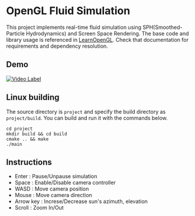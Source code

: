 # OpenGL Fluid Simulation

This project implements real-time fluid simulation using SPH(Smoothed-Particle Hydrodynamics) and Screen Space Rendering.
The base code and library usage is referenced in [LearnOpenGL](https://github.com/JoeyDeVries/LearnOpenGL). Check that documentation for requirements and dependency resolution.

## Demo

[![Video Label](http://img.youtube.com/vi/GX5FrHa5DLI/0.jpg)](https://youtu.be/GX5FrHa5DLI)

## Linux building
The source directory is `project` and specify the build directory as `project/build`. You can build and run it with the commands below.
```
cd project
mkdir build && cd build
cmake .. && make
./main
```

## Instructions
- Enter : Pause/Unpause simulation
- Space : Enable/Disable camera controller
- WASD : Move camera position
- Mouse : Move camera direction
- Arrow key : Increse/Decrease sun's azimuth, elevation
- Scroll : Zoom In/Out
